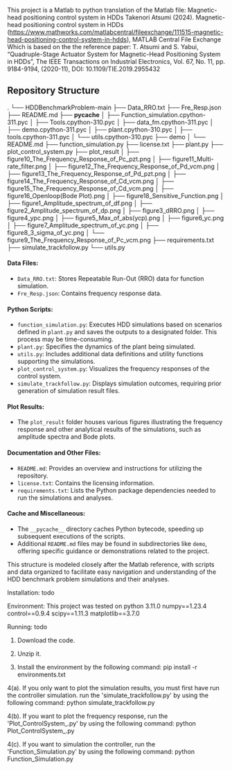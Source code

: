 This project is a Matlab to python translation of the Matlab file: Magnetic-head positioning control system in HDDs
Takenori Atsumi (2024). Magnetic-head positioning control system in HDDs (https://www.mathworks.com/matlabcentral/fileexchange/111515-magnetic-head-positioning-control-system-in-hdds), MATLAB Central File Exchange
Which is based on the the reference paper: T. Atsumi and S. Yabui, 
“Quadruple-Stage Actuator System for Magnetic-Head Positioning System 
in HDDs”, The IEEE Transactions on Industrial Electronics, 
Vol. 67, No. 11, pp. 9184-9194, (2020-11), DOI: 10.1109/TIE.2019.2955432


## Repository Structure 
.
└── HDDBenchmarkProblem-main
    ├── Data_RRO.txt
    ├── Fre_Resp.json
    ├── README.md
    ├── __pycache__
    │   ├── Function_simulation.cpython-311.pyc
    │   ├── Tools.cpython-310.pyc
    │   ├── data_fm.cpython-311.pyc
    │   ├── demo.cpython-311.pyc
    │   ├── plant.cpython-310.pyc
    │   ├── tools.cpython-311.pyc
    │   └── utils.cpython-310.pyc
    ├── demo
    │   └── README.md
    ├── function_simulation.py
    ├── license.txt
    ├── plant.py
    ├── plot_control_system.py
    ├── plot_result
    │   ├── figure10_The_Frequency_Response_of_Pc_pzt.png
    │   ├── figure11_Multi-rate_filter.png
    │   ├── figure12_The_Frequency_Response_of_Pd_vcm.png
    │   ├── figure13_The_Frequency_Response_of_Pd_pzt.png
    │   ├── figure14_The_Frequency_Response_of_Cd_vcm.png
    │   ├── figure15_The_Frequency_Response_of_Cd_vcm.png
    │   ├── figure16_Openloop(Bode Plot).png
    │   ├── figure18_Sensitive_Function.png
    │   ├── figure1_Amplitude_spectrum_of_df.png
    │   ├── figure2_Amplitude_spectrum_of_dp.png
    │   ├── figure3_dRRO.png
    │   ├── figure4_ypc.png
    │   ├── figure5_Max_of_abs(ycp).png
    │   ├── figure6_yc.png
    │   ├── figure7_Amplitude_spectrum_of_yc.png
    │   ├── figure8_3_sigma_of_yc.png
    │   └── figure9_The_Frequency_Response_of_Pc_vcm.png
    ├── requirements.txt
    ├── simulate_trackfollow.py
    └── utils.py

#### Data Files:
- `Data_RRO.txt`: Stores Repeatable Run-Out (RRO) data for function simulation.
- `Fre_Resp.json`: Contains frequency response data.

#### Python Scripts:
- `function_simulation.py`: Executes HDD simulations based on scenarios defined in `plant.py` and saves the outputs to a designated folder. This process may be time-consuming.
- `plant.py`: Specifies the dynamics of the plant being simulated.
- `utils.py`: Includes additional data definitions and utility functions supporting the simulations.
- `plot_control_system.py`: Visualizes the frequency responses of the control system.
- `simulate_trackfollow.py`: Displays simulation outcomes, requiring prior generation of simulation result files.

#### Plot Results:
- The `plot_result` folder houses various figures illustrating the frequency response and other analytical results of the simulations, such as amplitude spectra and Bode plots.

#### Documentation and Other Files:
- `README.md`: Provides an overview and instructions for utilizing the repository.
- `license.txt`: Contains the licensing information.
- `requirements.txt`: Lists the Python package dependencies needed to run the simulations and analyses.

#### Cache and Miscellaneous:
- The `__pycache__` directory caches Python bytecode, speeding up subsequent executions of the scripts.
- Additional `README.md` files may be found in subdirectories like `demo`, offering specific guidance or demonstrations related to the project.

This structure is modeled closely after the Matlab reference, with scripts and data organized to facilitate easy navigation and understanding of the HDD benchmark problem simulations and their analyses.


Installation:
todo

Environment:
This project was tested on python 3.11.0
numpy==1.23.4
control==0.9.4
scipy==1.11.3
matplotlib==3.7.0

Running: todo

1. Download the code.

2. Unzip it.

3. Install the environment by the following command:
    pip install -r environments.txt

4(a). If you only want to plot the simulation results, you must first have run the controller simulation. 
      run the 'simulate_trackfollow.py' by using the following command:
    python simulate_trackfollow.py

4(b). If you want to plot the frequency response, 
      run the 'Plot_ControlSystem_.py' by using the following command:
    python Plot_ControlSystem_.py

4(c). If you want to simulation the controller,
      run the 'Function_Simulation.py' by using the following command: 
    python Function_Simulation.py
